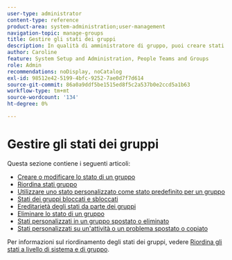 ```yaml
---
user-type: administrator
content-type: reference
product-area: system-administration;user-management
navigation-topic: manage-groups
title: Gestire gli stati dei gruppi
description: In qualità di amministratore di gruppo, puoi creare stati personalizzati per un gruppo che gestisci. Questo consente di eliminare la necessità di decine di stati personalizzati a livello di azienda e consente una maggiore autonomia nelle gerarchie di gruppo. È inoltre possibile modificare lo stato a livello di sistema di un gruppo gestito da un amministratore di Workfront.
author: Caroline
feature: System Setup and Administration, People Teams and Groups
role: Admin
recommendations: noDisplay, noCatalog
exl-id: 98512e42-5199-4bfc-9252-7ae0d7f7d614
source-git-commit: 86a0a9ddf5be1515ed8f5c2a537b0e2ccd5a1b63
workflow-type: tm+mt
source-wordcount: '134'
ht-degree: 0%

---
```


# Gestire gli stati dei gruppi

Questa sezione contiene i seguenti articoli:

* [Creare o modificare lo stato di un gruppo](../../../administration-and-setup/manage-groups/manage-group-statuses/create-or-edit-a-group-status.md)
* [Riordina stati gruppo](../../../administration-and-setup/manage-groups/manage-group-statuses/reorder-group-statuses-from-groups-area.md)
* [Utilizzare uno stato personalizzato come stato predefinito per un gruppo](../../../administration-and-setup/manage-groups/manage-group-statuses/use-custom-statuses-as-default-statuses-group.md)
* [Stati dei gruppi bloccati e sbloccati](../../../administration-and-setup/manage-groups/manage-group-statuses/lock-or-unlock-a-custom-group-status.md)
* [Ereditarietà degli stati da parte dei gruppi](../../../administration-and-setup/manage-groups/manage-group-statuses/how-groups-inherit-statuses.md)
* [Eliminare lo stato di un gruppo](../../../administration-and-setup/manage-groups/manage-group-statuses/delete-a-group-status.md)
* [Stati personalizzati in un gruppo spostato o eliminato](../../../administration-and-setup/manage-groups/manage-group-statuses/custom-statuses-in-group-moved-or-deleted.md)
* [Stati personalizzati su un&#39;attività o un problema spostato o copiato](../../../administration-and-setup/manage-groups/manage-group-statuses/custom-statuses-on-a-task-or-issue-that-is-moved-or-copied.md)

Per informazioni sul riordinamento degli stati dei gruppi, vedere [Riordina gli stati a livello di sistema e di gruppo](../../../administration-and-setup/customize-workfront/creating-custom-status-and-priority-labels/reorder-system-statuses.md).
